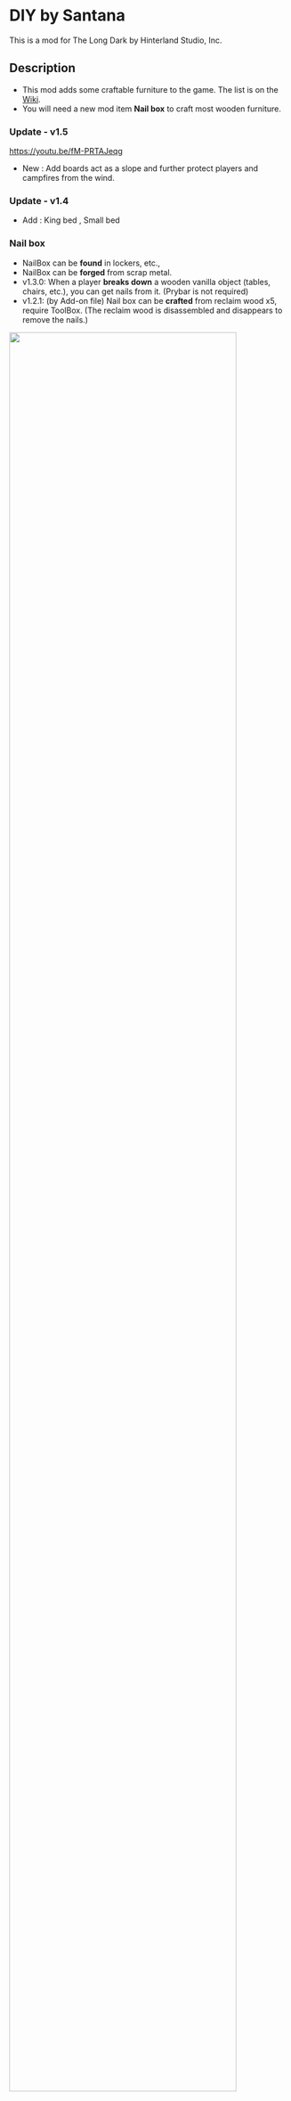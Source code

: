 # DIY by Santana
This is a mod for The Long Dark by Hinterland Studio, Inc.

## Description
- This mod adds some craftable furniture to the game. The list is on the [Wiki](https://github.com/stmSantana/DIY_by_Santana/wiki).<br>
- You will need a new mod item **Nail box** to craft most wooden furniture. <br>

### Update - v1.5
https://youtu.be/fM-PRTAJeqg
- New : Add boards act as a slope and further protect players and campfires from the wind.

### Update - v1.4
- Add : King bed , Small bed

### Nail box
- NailBox can be **found** in lockers, etc., 
- NailBox can be **forged** from scrap metal.
- v1.3.0: When a player **breaks down** a wooden vanilla object (tables, chairs, etc.), you can get nails from it. (Prybar is not required)
- v1.2.1: (by Add-on file) Nail box can be **crafted** from reclaim wood x5, require ToolBox. (The reclaim wood is disassembled and disappears to remove the nails.)

<img src="https://github.com/stmSantana/DIY_by_Santana/blob/main/Images/DIY%20(1).jpg" width="90%"><br>
<img src="https://github.com/stmSantana/DIY_by_Santana/blob/main/Images/DIY6.jpg" width="45%"> <img src="https://github.com/stmSantana/DIY_by_Santana/blob/main/Images/DIY%20(5).jpg" width="45%"> <br>

[More Images](https://github.com/stmSantana/DIY_by_Santana/wiki/Gallery)

## Usage
Use the "Conform to surface" shortcut key when using this mod with the "Placing Anywhere Mod". It should be possible to place things in a short time.

<img src="https://github.com/stmSantana/DIY_by_Santana/blob/main/Images/diyuse2.jpg" width="90%"><br>

### Crafting Bed
You need to make each part of the bed (pillow, mattresse, frame) first and then combine them in the craft menu. You can sleep in the finished bed.<br>
<img src="https://github.com/stmSantana/DIY_by_Santana/blob/main/Images/beds.jpg"><br>


### Finding Items
- Currently the new item `Wrought nail` will be spawned while searching various locations, e.g. Workbench, Locker.
- I have also added spawns for all items in some locations. Those are guaranteed. e.g. QuonsetGasStation, CampOffice.


### Adding Items
For those who don't want to spend time crafting, there is an instant way to get the item.<br>
Using the [DeveloperConsole](https://github.com/FINDarkside/TLD-Developer-Console) Items can be manually added to your inventory with the command `add <GearName>`.
(e.g. `add diychusiona`)<br>
The item is fully integrated into the console and will appear in the auto-complete when pressing tab.<br>

- **Gear Name List:** [DIY by Santana Wiki](https://github.com/stmSantana/DIY_by_Santana/wiki)


## Installation
* If you haven't done so already, install MelonLoader by downloading and running [MelonLoader.Installer.exe](https://github.com/HerpDerpinstine/MelonLoader/releases/latest/download/MelonLoader.Installer.exe)
* Install the latest version of [ModComponent](https://github.com/ds5678/ModComponent) and its dependencies. (ModSettings, GearSpawner, LocalizationUtilities, CraftingRevisions)
* Install the latest version of [Placing Anywhere](https://github.com/Xpazeman/tld-placing-anywhere) .
* Download latest version of `DiyBySantana.zip` from the [releases page](https://github.com/stmSantana/DIY_by_Santana/releases/latest).
* Move a **.dll** file in the downloaded ZIP to the Mods folder.<br>
* Move one or two **.modcomponent** files in the downloaded ZIP to the Mods folder.<br>
 --- `DiyBySantana.modcomponent` is a **required file**.<br>
 --- `DiyBySantana_AddOn.modcomponent` is an option file. Installing this together with the required file will add a blueprint to craft the nailbox from Reclaimed wood.
* **Note: Zip files should not be moved to the Mods folder!**

### Required mod
* **Required :** [ModComponent](https://github.com/ds5678/ModComponent)
* **Required :** [Placing Anywhere](https://github.com/Xpazeman/tld-placing-anywhere)

### Recommended mods
* [PlaceFromInventory by zorgesho](https://github.com/zorgesho/TheLongDarkMods/tree/master/PlaceFromInventory)
* [Tld Better Bases (Beta) by Xpazeman](https://github.com/Xpazeman/tld-better-bases)

## Special Thanks
The Long Dark Modding Server (discord)
